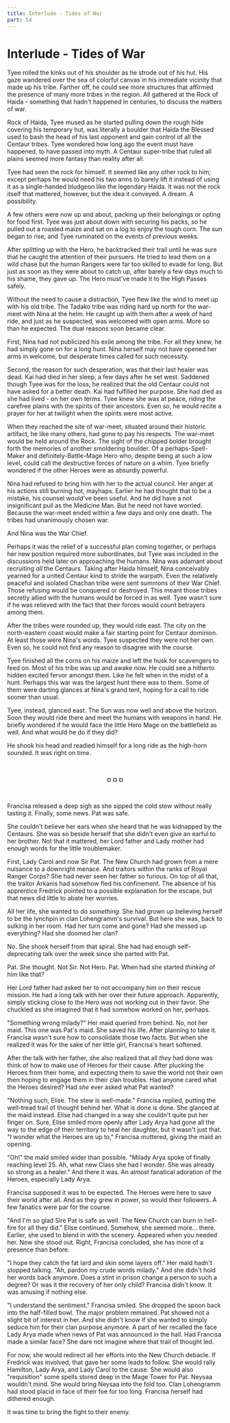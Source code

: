 ```yaml
---
title: Interlude - Tides of War
part: 54
---
```


# Interlude - Tides of War

Tyee rolled the kinks out of his shoulder as he strode out of his hut. His gaze wandered over the sea of colorful canvas in his immediate vicinity that made up his tribe. Farther off, he could see more structures that affirmed the presence of many more tribes in the region. All gathered at the Rock of Haida - something that hadn't happened in centuries, to discuss the matters of war.

Rock of Haida, Tyee mused as he started pulling down the rough hide covering his temporary hut, was literally a boulder that Haida the Blessed used to bash the head of his last opponent and gain control of all the Centaur tribes. Tyee wondered how long ago the event must have happened, to have passed into myth. A Centaur super-tribe that ruled all plains seemed more fantasy than reality after all.

Tyee had seen the rock for himself. It seemed like any other rock to him; except perhaps he would need his two arms to barely lift it instead of using it as a single-handed bludgeon like the legendary Haida. It was not the rock itself that mattered, however, but the idea it conveyed. A dream. A possibility.

A few others were now up and about, packing up their belongings or opting for food first. Tyee was just about down with securing his packs, so he pulled out a roasted maize and sat on a log to enjoy the tough corn. The sun began to rise, and Tyee ruminated on the events of previous weeks.

After splitting up with the Hero, he backtracked their trail until he was sure that he caught the attention of their pursuers. He tried to lead them on a wild chase but the human Rangers were far too skilled to evade for long. But just as soon as they were about to catch up, after barely a few days much to his shame, they gave up. The Hero must've made it to the High Passes safely.

Without the need to cause a distraction, Tyee flew like the wind to meet up with his old tribe. The Tadako tribe was riding hard up north for the war-meet with Nina at the helm. He caught up with them after a week of hard ride, and just as he suspected, was welcomed with open arms. More so than he expected. The dual reasons soon became clear.

First, Nina had not publicized his exile among the tribe. For all they knew, he had simply gone on for a long hunt. Nina herself may not have opened her arms in welcome, but desperate times called for such necessity.

Second, the reason for such desperation, was that their last healer was dead. Kai had died in her sleep, a few days after he set west. Saddened though Tyee was for the loss, he realized that the old Centaur could not have asked for a better death. Kai had fulfilled her purpose. She had died as she had lived - on her own terms. Tyee knew she was at peace, riding the carefree plains with the spirits of their ancestors. Even so, he would recite a prayer for her at twilight when the spirits were most active.

When they reached the site of war-meet, situated around their historic artifact, he like many others, had gone to pay his respects. The war-meet would be held around the Rock. The sight of the chipped bolder brought forth the memories of another smoldering boulder. Of a perhaps-Spell-Maker and definitely-Battle-Mage Hero who, despite being at such a low level, could call the destructive forces of nature on a whim. Tyee briefly wondered if the other Heroes were as absurdly powerful.

Nina had refused to bring him with her to the actual council. Her anger at his actions still burning hot, mayhaps. Earlier he had thought that to be a mistake, his counsel would've been useful. And he did have a not insignificant pull as the Medicine Man. But he need not have worried. Because the war-meet ended within a few days and only one death. The tribes had unanimously chosen war.

And Nina was the War Chief.

Perhaps it was the relief of a successful plan coming together, or perhaps her new position required more subordinates, but Tyee was included in the discussions held later on approaching the humans. Nina was adamant about recruiting _all_ the Centaurs. Taking after Haida himself, Nina conceivably yearned for a united Centaur kind to stride the warpath. Even the relatively peaceful and isolated Chachan tribe were sent summons of their War Chief. Those refusing would be conquered or destroyed. This meant those tribes secretly allied with the humans would be forced in as well. Tyee wasn't sure if he was relieved with the fact that their forces would count betrayers among them.

After the tribes were rounded up, they would ride east. The city on the north-eastern coast would make a fair starting point for Centaur dominion. At least those were Nina's words. Tyee suspected they were not her own. Even so, he could not find any reason to disagree with the course.

Tyee finished all the corns on his maize and left the husk for scavengers to feed on. Most of his tribe was up and awake now. He could see a hitherto hidden excited fervor amongst them. Like he felt when in the midst of a hunt. Perhaps this war was the largest hunt there was to them. Some of them were darting glances at Nina's grand tent, hoping for a call to ride sooner than usual.

Tyee, instead, glanced east. The Sun was now well and above the horizon. Soon they would ride there and meet the humans with weapons in hand. He briefly wondered if he would face the little Hero Mage on the battlefield as well. And what would he do if they did?

He shook his head and readied himself for a long ride as the high-horn sounded. It was right on time.

<br />
<p style="text-align:center"><strong>¤ ¤ ¤</strong></p>
<br />

Francisa released a deep sigh as she sipped the cold stew without really tasting it. Finally, some news. Pat was safe.

She couldn't believe her ears when she heard that he was kidnapped by the Centaurs. She was so beside herself that she didn't even give an earful to her brother. Not that it mattered, her Lord father and Lady mother had enough words for the little troublemaker.

First, Lady Carol and now Sir Pat. The New Church had grown from a mere nuisance to a downright menace. And traitors within the ranks of Royal Ranger Corps? She had never seen her father so furious. On top of all that, the traitor Arkanis had somehow fled his confinement. The absence of his apprentice Fredrick pointed to a possible explanation for the escape, but that news did little to abate her worries.

All her life, she wanted to do _something_. She had grown up believing herself to be the lynchpin in clan Lohengramm's survival. But here she was, back to sulking in her room. Had her turn come and gone? Had she messed up everything? Had she doomed her clan?

No. She shook herself from that spiral. She had had enough self-deprecating talk over the week since she parted with Pat.

Pat. She thought. Not Sir. Not Hero. Pat. When had she started _thinking_ of him like that?

Her Lord father had asked her to not accompany him on their rescue mission. He had a long talk with her over their future approach. Apparently, simply sticking close to the Hero was not working out in their favor. She chuckled as she imagined that it had somehow worked on her, perhaps.

"Something wrong milady?" Her maid queried from behind. No, not her maid. This one was Pat's maid. She saved his life. After planning to take it. Francisa wasn't sure how to consolidate those two facts. But when she realized it was for the sake of her little girl, Francisa's heart softened.

After the talk with her father, she also realized that all _they_ had done was think of how to make use of Heroes for their cause. After plucking the Heroes from their home, and expecting them to save the world not their own then hoping to engage them in their clan troubles. Had anyone cared what the Heroes desired? Had _she_ ever asked what Pat wanted?

"Nothing such, Elise. The stew is well-made." Francisa replied, putting the well-tread trail of thought behind her. What is done is done. She glanced at the maid instead. Elise had changed in a way she couldn't quite put her finger on. Sure, Elise smiled more openly after Lady Arya had gone all the way to the edge of their territory to heal her daughter, but it wasn't just that. "I wonder what the Heroes are up to," Francisa muttered, giving the maid an opening.

"Oh!" the maid smiled wider than possible. "Milady Arya spoke of finally reaching level 25. Ah, what new Class she had I wonder. She was already so strong as a healer." And there it was. An almost fanatical adoration of the Heroes, especially Lady Arya.

Francisa supposed it was to be expected. The Heroes were here to save their world after all. And as they grew in power, so would their followers. A few fanatics were par for the course.

"And I'm so glad Sire Pat is safe as well. The New Church can burn in hell-fire for all they did." Elise continued. Somehow, she seemed more... there. Earlier, she used to blend in with the scenery. Appeared when you needed her. Now she stood out. Right, Francisa concluded, she has more of a presence than before.

"I hope they catch the fat lard and skin some layers off." Her maid hadn't stopped talking. "Ah, pardon my crude words milady." And she didn't hold her words back anymore. Does a stint in prison change a person to such a degree? Or was it the recovery of her only child? Francisa didn't know. It was amusing if nothing else.

"I understand the sentiment." Francisa smiled. She dropped the spoon back into the half-filled bowl. The major problem remained. Pat showed not a slight bit of interest in her. And she didn't know if she wanted to simply seduce him for their clan purpose anymore. A part of her recalled the face Lady Arya made when news of Pat was announced in the hall. Had Francisa made a similar face? She dare not imagine where that trail of thought led.

For now, she would redirect all her efforts into the New Church debacle. If Fredrick was involved, that gave her some leads to follow. She would rally Hamilton, Lady Arya, and Lady Carol to the cause. She would also "requisition" some spells stored deep in the Mage Tower for Pat. Neysaa wouldn't mind. She would bring Neysaa into the fold too. Clan Lohengramm had stood placid in face of their foe for too long. Francisa herself had dithered enough.

It was time to bring the fight to their enemy.
